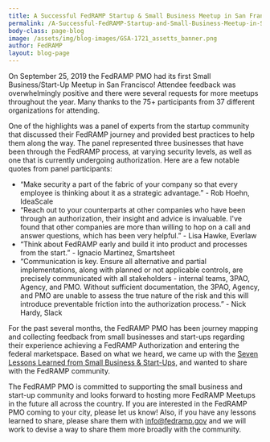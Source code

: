 ```yaml
---
title: A Successful FedRAMP Startup & Small Business Meetup in San Francisco
permalink: /A-Successful-FedRAMP-Startup-and-Small-Business-Meetup-in-San-Francisco/
body-class: page-blog
image: /assets/img/blog-images/GSA-1721_assetts_banner.png
author: FedRAMP
layout: blog-page
---
```

On September 25, 2019 the FedRAMP PMO had its first Small Business/Start-Up Meetup in San Francisco! Attendee feedback was overwhelmingly positive and there were several requests for more meetups throughout the year. Many thanks to the 75+ participants from 37 different organizations for attending.

One of the highlights was a panel of experts from the startup community that discussed their FedRAMP journey and provided best practices to help them along the way. The panel represented three businesses that have been through the FedRAMP process, at varying security levels, as well as one that is currently undergoing authorization. Here are a few notable quotes from panel participants: 
* “Make security a part of the fabric of your company so that every employee is thinking about it as a strategic advantage.” - Rob Hoehn, IdeaScale
* “Reach out to your counterparts at other companies who have been through an authorization, their insight and advice is invaluable. I've found that other companies are more than willing to hop on a call and answer questions, which has been very helpful.” -  Lisa Hawke, Everlaw
* “Think about FedRAMP early and build it into product and processes from the start.” - Ignacio Martinez, Smartsheet
* “Communication is key. Ensure all alternative and partial implementations, along with planned or not applicable controls, are precisely communicated with all stakeholders - internal teams, 3PAO, Agency, and PMO. Without sufficient documentation, the 3PAO, Agency, and PMO are unable to assess the true nature of the risk and this will introduce preventable friction into the authorization process.” - Nick Hardy, Slack
 
For the past several months, the FedRAMP PMO has been journey mapping and collecting feedback from small businesses and start-ups regarding their experience achieving a FedRAMP Authorization and entering the federal marketspace. Based on what we heard, we came up with the <a href="https://fedramp.gov/small-business-and-startup-lessons-learned/">Seven Lessons Learned from Small Business & Start-Ups,</a> and wanted to share with the FedRAMP community.  

The FedRAMP PMO is committed to supporting the small business and start-up community and looks forward to hosting more FedRAMP Meetups in the future all across the country. If you are interested in the FedRAMP PMO coming to your city, please let us know!  Also, if you have any lessons learned to share, please share them with <a href="mailto:info@fedramp.gov">info@fedramp.gov</a> and we will work to devise a way to share them more broadly with the community. 
